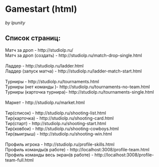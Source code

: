 # Gamestart (html)
<i>by lpunity</i>

<h2>Список страниц:</h2>
Матч за дроп - http://studiolp.ru/ <br>
Матч за дроп (создать) - http://studiolp.ru/match-drop-single.html<br>
<br>
Ладдер -  http://studiolp.ru/ladder.html<br>
Ладдер (запуск матча) -  http://studiolp.ru/ladder-match-start.html<br>
<br>
Турниры -  http://studiolp.ru/tournaments.html<br>
Турниры (нет команды )-  http://studiolp.ru/tournaments-no-team.html<br>
Турниры (карточка турнира)-  http://studiolp.ru/tournaments-single.html<br>
<br>
Маркет - http://studiolp.ru/market.html<br>
<br>
Тир(список) -  http://studiolp.ru/shooting-list.html<br>
Тир(карточка) -  http://studiolp.ru/shooting-card.html<br>
Тир(старт) -  http://studiolp.ru/shooting-start.html<br>
Тир(ковбои) -  http://studiolp.ru/shooting-cowboys.html<br>
Тир(выигрыш) -  http://studiolp.ru/shooting-win.html<br>
<br>
Профиль игрока - http://studiolp.ru/profile-skills.html<br>
Профиль команды(в работе) - http://localhost:3008/profile-team.html<br>
Профиль команды весь экран(в работе) - http://localhost:3008/profile-team-full.html<br>
